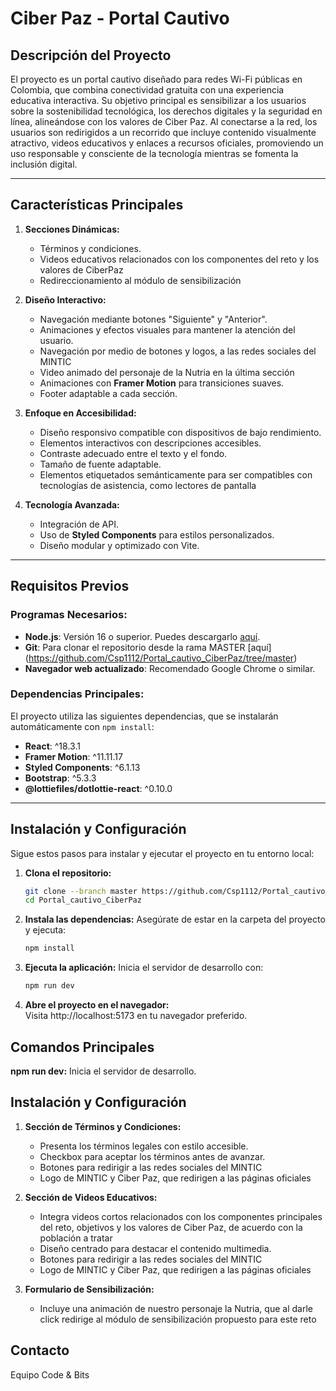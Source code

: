# Ciber Paz - Portal Cautivo

## Descripción del Proyecto
El proyecto es un portal cautivo diseñado para redes Wi-Fi públicas en Colombia, que combina conectividad gratuita con una experiencia educativa interactiva. Su objetivo principal es sensibilizar a los usuarios sobre la sostenibilidad tecnológica, los derechos digitales y la seguridad en línea, alineándose con los valores de Ciber Paz. Al conectarse a la red, los usuarios son redirigidos a un recorrido que incluye contenido visualmente atractivo, videos educativos y enlaces a recursos oficiales, promoviendo un uso responsable y consciente de la tecnología mientras se fomenta la inclusión digital.

---

## Características Principales
1. **Secciones Dinámicas:**
   - Términos y condiciones.
   - Videos educativos relacionados con los componentes del reto y los valores de CiberPaz
   - Redireccionamiento al módulo de sensibilización 

2. **Diseño Interactivo:**
   - Navegación mediante botones "Siguiente" y "Anterior".
   - Animaciones y efectos visuales para mantener la atención del usuario.
   - Navegación por medio de botones y logos, a las redes sociales del MINTIC
   - Video animado del personaje de la Nutria en la última sección
   - Animaciones con **Framer Motion** para transiciones suaves.
   - Footer adaptable a cada sección.

3. **Enfoque en Accesibilidad:**
   - Diseño responsivo compatible con dispositivos de bajo rendimiento.
   - Elementos interactivos con descripciones accesibles.
   - Contraste adecuado entre el texto y el fondo.
   - Tamaño de fuente adaptable.
   - Elementos etiquetados semánticamente para ser compatibles con tecnologías de asistencia, como lectores de pantalla

4. **Tecnología Avanzada:**
   - Integración de API.
   - Uso de **Styled Components** para estilos personalizados.
   - Diseño modular y optimizado con Vite.

---

## Requisitos Previos
### Programas Necesarios:
- **Node.js**: Versión 16 o superior. Puedes descargarlo [aquí](https://nodejs.org/).
- **Git**: Para clonar el repositorio desde la rama MASTER [aquí] (https://github.com/Csp1112/Portal_cautivo_CiberPaz/tree/master)
- **Navegador web actualizado**: Recomendado Google Chrome o similar.

### Dependencias Principales:
El proyecto utiliza las siguientes dependencias, que se instalarán automáticamente con `npm install`:
- **React**: ^18.3.1
- **Framer Motion**: ^11.11.17
- **Styled Components**: ^6.1.13
- **Bootstrap**: ^5.3.3
- **@lottiefiles/dotlottie-react**: ^0.10.0

---

## Instalación y Configuración
Sigue estos pasos para instalar y ejecutar el proyecto en tu entorno local:

1. **Clona el repositorio:**
   ```bash
   git clone --branch master https://github.com/Csp1112/Portal_cautivo_CiberPaz.git
   cd Portal_cautivo_CiberPaz

2. **Instala las dependencias:** 
Asegúrate de estar en la carpeta del proyecto y ejecuta:
    ```bash
    npm install

3. **Ejecuta la aplicación:** 
Inicia el servidor de desarrollo con:
    ```bash
    npm run dev

4. **Abre el proyecto en el navegador:**  
Visita http://localhost:5173 en tu navegador preferido.


## Comandos Principales
**npm run dev:**  Inicia el servidor de desarrollo.


## Instalación y Configuración
1. **Sección de Términos y Condiciones:**
    - Presenta los términos legales con estilo accesible.
    - Checkbox para aceptar los términos antes de avanzar.
    - Botones para redirigir a las redes sociales del MINTIC
    - Logo de MINTIC y Ciber Paz, que redirigen a las páginas oficiales

2. **Sección de Videos Educativos:** 
    - Integra videos cortos relacionados con los componentes principales del reto, objetivos y los valores de Ciber Paz, de acuerdo con la población a tratar
    - Diseño centrado para destacar el contenido multimedia.
    - Botones para redirigir a las redes sociales del MINTIC
    - Logo de MINTIC y Ciber Paz, que redirigen a las páginas oficiales

3. **Formulario de Sensibilización:** 
    - Incluye una animación de nuestro personaje la Nutria, que al darle click redirige al módulo de sensibilización propuesto para este reto


## Contacto
Equipo Code & Bits


